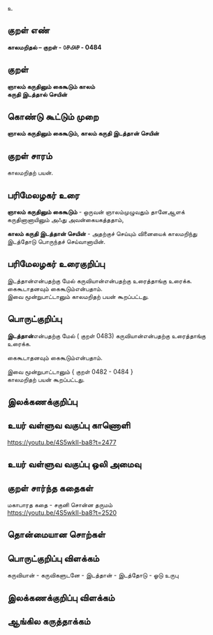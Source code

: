 உ

## குறள் எண் 

**காலமறிதல்  – குறள் - ௦௪௮௪ - 0484**  

## குறள் 

**ஞாலம் கருதினும் கைகூடும் காலம்  
கருதி இடத்தால் செயின்**

## கொண்டு கூட்டும் முறை

**ஞாலம் கருதினும் கைகூடும், காலம் கருதி இடத்தான் செயின்**  

## குறள் சாரம் 

காலமறிதற் பயன்.

## பரிமேலழகர் உரை

**ஞாலம் கருதினும் கைகூடும்** - ஒருவன் ஞாலம்முழுவதும் தானேஆளக் கருதினானாயினும் அஃது அவன்கையகத்ததாம்,  

**காலம் கருதி இடத்தான் செயின்** - அதற்குச் செய்யும் வினையைக் காலமறிந்து இடத்தோடு பொருந்தச் செய்வானாயின்.  

## பரிமேலழகர் உரைகுறிப்பு   

இடத்தான்என்பதற்கு மேல் கருவியான்என்பதற்கு உரைத்தாங்கு உரைக்க.  
கைகூடாதனவும் கைகூடும்என்பதாம்.    
இவை மூன்றுபாட்டானும் காலமறிதற் பயன் கூறப்பட்டது.    

## பொருட்குறிப்பு 

**இடத்தான்**என்பதற்கு மேல் ( குறள் 0483) கருவியான்என்பதற்கு உரைத்தாங்கு உரைக்க.  

கைகூடாதனவும் கைகூடும்என்பதாம்.   

இவை மூன்றுபாட்டானும் { குறள் 0482 - 0484 }   
காலமறிதற் பயன் கூறப்பட்டது.    

## இலக்கணக்குறிப்பு  


## உயர் வள்ளுவ வகுப்பு காணொளி

https://youtu.be/4S5wkII-ba8?t=2477

## உயர் வள்ளுவ வகுப்பு ஒலி அமைவு 

 
## குறள் சார்ந்த கதைகள் 

மகாபாரத கதை - சகுனி சொன்ன தருமம்  
https://youtu.be/4S5wkII-ba8?t=2520

## தொன்மையான சொற்கள்


## பொருட்குறிப்பு விளக்கம்

கருவியான் - கருவிகளுடனே - இடத்தான் - இடத்தோடு  - ஓடு உருபு
## இலக்கணக்குறிப்பு விளக்கம்


## ஆங்கில கருத்தாக்கம் 


